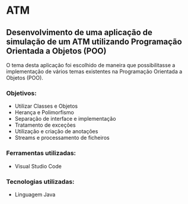# ATM
## Desenvolvimento de uma aplicação de simulação de um ATM utilizando Programação Orientada a Objetos (POO)

O tema desta aplicação foi escolhido de maneira que possibilitasse a implementação de vários temas existentes na Programação Orientada a Objetos (POO).

### Objetivos:
- Utilizar Classes e Objetos
- Herança e Polimorfismo
- Separação de interface e implementação
- Tratamento de exceções
- Utilização e criação de anotações
- Streams e processamento de ficheiros

### Ferramentas utilizadas:
- Visual Studio Code

### Tecnologias utilizadas:
- Linguagem Java
